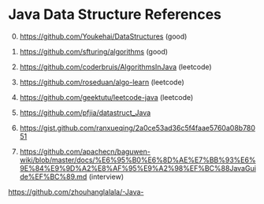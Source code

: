 # Java Data Structure References

0. https://github.com/Youkehai/DataStructures (good)

1. https://github.com/sfturing/algorithms (good)

2. https://github.com/coderbruis/AlgorithmsInJava (leetcode)

3. https://github.com/roseduan/algo-learn (leetcode)

4. https://github.com/geektutu/leetcode-java (leetcode)

5. https://github.com/pfjia/datastruct_Java

6. https://gist.github.com/ranxueqing/2a0ce53ad36c5f4faae5760a08b78051

7. https://github.com/apachecn/baguwen-wiki/blob/master/docs/%E6%95%B0%E6%8D%AE%E7%BB%93%E6%9E%84%E9%9D%A2%E8%AF%95%E9%A2%98%EF%BC%88JavaGuide%EF%BC%89.md (interview)


https://github.com/zhouhanglalala/-Java-